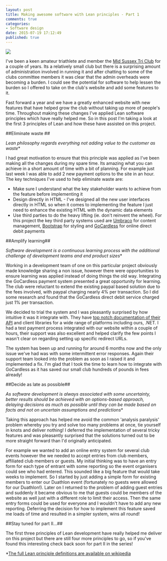 ```yaml
---
layout: post
title: Making awesome software with Lean principles - Part 1 
comments: true
categories: 
- Software design
date: 2015-07-19 17:12:49
published: true
---
```


<a href="http://midsussextriclub.com"><img src="http://i49.photobucket.com/albums/f299/hookmike/MSTC%20_logo_yellow_240_zpsq4vwpfhz.jpg" class="alignleft" alttext="MSTC Logo" /></a>

I've been a keen amateur triathlete and member the [Mid Sussex Tri Club](http://midsussextriclub.com) for a couple of years. Its a relatively small club but there is a surprising amount of administration involved in running it and after chatting to some of the clubs committee members it was clear that the admin overheads were becoming a burden. I could see the potential for software to help lessen the burden so I offered to take on the club's website and add some features to it.

Fast forward a year and we have a greatly enhanced website with new features that have helped grow the club without taking up more of people's time. Throughout making these changes I've applied Lean software principles which have really helped me. So in this post I'm taking a look at the first 3 principles of Lean and how these have assisted on this project.

##Eliminate waste ##

*Lean philosophy regards everything not adding value to the customer as waste**

I had great motivation to ensure that this principle was applied as I've been making all the changes during my spare time. Its amazing what you can achieve in a short amount of time with a bit of planning. For example just last week I was able to add 2 new payment options to the site in an hour. The key techniques I've used to help eliminate waste are:

- Make sure I understand what the key stakeholder wants to achieve from the feature before implementing it
- Design directly in HTML - I've designed all the new user interfaces directly in HTML so when it comes to implementing the feature I just need to enhance the existing HTML with the dynamic data elements
- Use third parties to do the heavy lifting (ie. don't reinvent the wheel). For this project the key third party systems used are [Umbraco](http://umbraco.com/) for content management, [Bootstrap](http://getbootstrap.com/) for styling and [GoCardless](https://gocardless.com/) for online direct debit payments 

##Amplify learning##

*Software development is a continuous learning process with the additional challenge of development teams and end product sizes**

Working in a development team of one on this particular project obviously made knowledge sharing a non issue, however there were opportunities to ensure learning was applied instead of doing things the old way. Integrating the GoCardless payment system presented a great opportunity for learning. The club were reluctant to extend the existing paypal based solution due to the fees involved, with paypal charging nearly 4% per transaction.  So I did some research and found that the GoCardless direct debit service charged just 1% per transaction. 

We decided to trial the system and I was pleasantly surprised by how intuitive it was it integrate with. They have [top notch documentation of their API](https://developer.gocardless.com/) and client libraries for a wide range of platforms including ours, .NET. I had a test payment process integrated with our website within a couple of hours, their support was also excellent and helped clarify the few points I wasn't clear on regarding setting up specific redirect URLs.

The system has been up and running for around 6 months now and the only issue we've had was with some intermittent error responses. Again their support team looked into the problem as soon as I raised it and implemented a fix. I'm glad that I took the time to learn how to integrate with GoCardless as it has saved our small club hundreds of pounds in fees already!

##Decide as late as possible##

*As software development is always associated with some uncertainty, better results should be achieved with an options-based approach, delaying decisions as much as possible until they can be made based on facts and not on uncertain assumptions and predictions**

Taking this approach has helped me avoid the common 'analysis paralysis' problem whereby you try and solve too many problems at once, tie yourself in knots and deliver nothing! I deferred the implementation of several tricky  features and was pleasantly surprised that the solutions turned out to be more straight forward than I'd originally anticipated. 

For example we wanted to add an online entry system for several club events however the we needed to accept entries from club members, affiliated club members or guests. My initial thinking was to have an entry form for each type of entrant with some reporting so the event organisers could see who had entered. This sounded like a big feature that would take weeks to implement. So I started by just adding a simple form for existing members to enter our Duathlon event (fortunately no guests were allowed for our Duathlon!). Later on I returned to the problem of adding guest entries and suddenly it became obvious to me that guests could be members of the website as well just with a different role to limit their access. Then the same entry forms could be used for everyone and I wouldn't have to add any new reporting. Deferring the decision for how to implement this feature saved me loads of time and resulted in a simpler system, wins all round!

##Stay tuned for part II...##

The first three principles of Lean development have really helped me deliver on this project but there are still four more principles to go, so if you've found this interesting check back soon for part II in the series!

*[The full Lean principle definitions are available on wikipedia](https://en.wikipedia.org/wiki/Lean_software_development)




